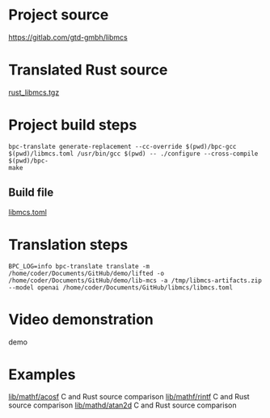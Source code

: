 # Project source

https://gitlab.com/gtd-gmbh/libmcs


# Translated Rust source

[rust_libmcs.tgz](rust_libmcs.tgz)

# Project build steps

```
bpc-translate generate-replacement --cc-override $(pwd)/bpc-gcc $(pwd)/libmcs.toml /usr/bin/gcc $(pwd) -- ./configure --cross-compile $(pwd)/bpc-
make
```

## Build file

[libmcs.toml](libmcs.toml)

# Translation steps

```
BPC_LOG=info bpc-translate translate -m /home/coder/Documents/GitHub/demo/lifted -o /home/coder/Documents/GitHub/demo/lib-mcs -a /tmp/libmcs-artifacts.zip --model openai /home/coder/Documents/GitHub/libmcs/libmcs.toml
```

# Video demonstration

demo

# Examples 

[lib/mathf/acosf](lib_mathf_acosf.jpg) C and Rust source comparison 
[lib/mathf/rintf](lib_mathf_rinf.jpg) C and Rust source comparison
[lib/mathd/atan2d](lib_mathd_atan2d.jpg) C and Rust source comparison






